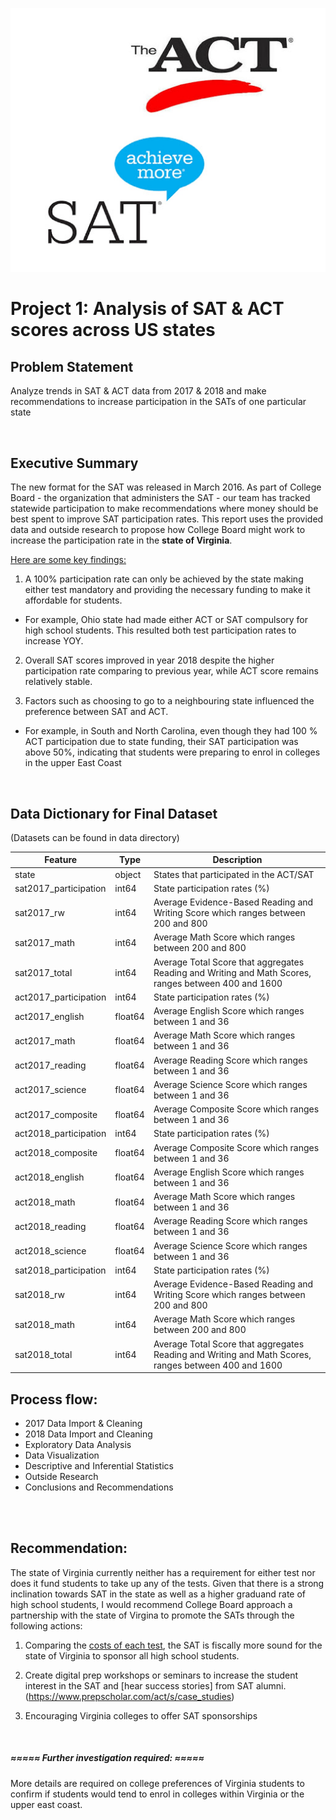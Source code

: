 ![](data/title.jpg) 
# Project 1: Analysis of SAT & ACT scores across US states


## Problem Statement
Analyze trends in SAT & ACT data from 2017 & 2018 and make recommendations to increase participation in the SATs of one particular state

<br>

## Executive Summary
The new format for the SAT was released in March 2016. As part of College Board - the organization that administers the SAT - our team has tracked statewide participation to make recommendations where money should be best spent to improve SAT participation rates. This report uses the provided data and outside research to propose how College Board might work to increase the participation rate in the <b>state of Virginia</b>.

<u>Here are some key findings:</u>

1) A 100% participation rate can only be achieved by the state making either test mandatory and providing the necessary funding to make it affordable for students.
* For example, Ohio state had made either ACT or SAT compulsory for high school students. This resulted both test participation rates to increase YOY.
    
2) Overall SAT scores improved in year 2018 despite the higher participation rate comparing to previous year, while ACT score remains relatively stable.

3) Factors such as choosing to go to a neighbouring state influenced the preference between SAT and ACT.
* For example, in South and North Carolina, even though they had 100 % ACT participation due to state funding, their SAT participation was above 50%, indicating that students were preparing to enrol in colleges in the upper East Coast

<br>

## Data Dictionary for Final Dataset
(Datasets can be found in data directory)	

|Feature|Type|Description|
|-------|----|------------|
|state| object | States that participated in the ACT/SAT
|sat2017_participation | int64  | State participation rates (%)
|sat2017_rw          |   int64  | Average Evidence-Based Reading and Writing Score which ranges between 200 and 800
|sat2017_math         |   int64  | Average Math Score which ranges between 200 and 800
|sat2017_total        |   int64  | Average Total Score that aggregates Reading and Writing and Math Scores, ranges between 400 and 1600|
|act2017_participation |  int64  | State participation rates (%)
|act2017_english      |   float64| Average English Score which ranges between 1 and 36
|act2017_math        |    float64| Average Math Score which ranges between 1 and 36
|act2017_reading     |    float64| Average Reading Score which ranges between 1 and 36
|act2017_science    |    float64| Average Science Score which ranges between 1 and 36
|act2017_composite  |     float64| Average Composite Score which ranges between 1 and 36
|act2018_participation|   int64  | State participation rates (%)
|act2018_composite   |   float64| Average Composite Score which ranges between 1 and 36
|act2018_english     |   float64| Average English Score which ranges between 1 and 36
|act2018_math         |  float64| Average Math Score which ranges between 1 and 36
|act2018_reading      |  float64| Average Reading Score which ranges between 1 and 36
|act2018_science      |  float64| Average Science Score which ranges between 1 and 36
|sat2018_participation | int64  | State participation rates (%)
|sat2018_rw           |  int64  | Average Evidence-Based Reading and Writing Score which ranges between 200 and 800
|sat2018_math         |  int64  | Average Math Score which ranges between 200 and 800
|sat2018_total   | int64 | Average Total Score that aggregates Reading and Writing and Math Scores, ranges between 400 and 1600|



## Process flow:
- 2017 Data Import & Cleaning
- 2018 Data Import and Cleaning
- Exploratory Data Analysis
- Data Visualization
- Descriptive and Inferential Statistics
- Outside Research
- Conclusions and Recommendations
<br>
<br>

## Recommendation:
The state of Virginia currently neither has a requirement for either test nor does it fund students to take up any of the tests. Given that there is a strong inclination towards SAT in the state as well as a higher graduand rate of high school students, I would recommend College Board approach a partnership with the state of Virgina to promote the SATs through the following actions:

1) Comparing the [costs of each test](https://www.vox.com/the-goods/2019/3/28/18282453/sat-act-college-admission-testing-cost-price), the SAT is fiscally more sound for the state of Virginia to sponsor all high school students.

2) Create digital prep workshops or seminars to increase the student interest in the SAT and [hear success stories] from SAT alumni.(https://www.prepscholar.com/act/s/case_studies)

3) Encouraging Virginia colleges to offer SAT sponsorships


<br>

##### ≈≈≈≈≈  Further investigation required: ≈≈≈≈≈
More details are required on college preferences of Virginia students to confirm if students would tend to enrol in colleges within Virginia or the upper east coast.
